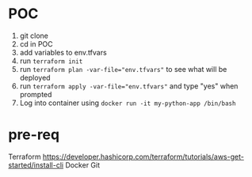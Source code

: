 # POC

1. git clone
2. cd in POC
3. add variables to env.tfvars
4. run `terraform init`
5. run `terraform plan -var-file="env.tfvars"` to see what will be deployed
6. run `terraform apply -var-file="env.tfvars"` and type "yes" when prompted
7. Log into container using `docker run -it my-python-app /bin/bash`


# pre-req
Terraform https://developer.hashicorp.com/terraform/tutorials/aws-get-started/install-cli
Docker
Git
